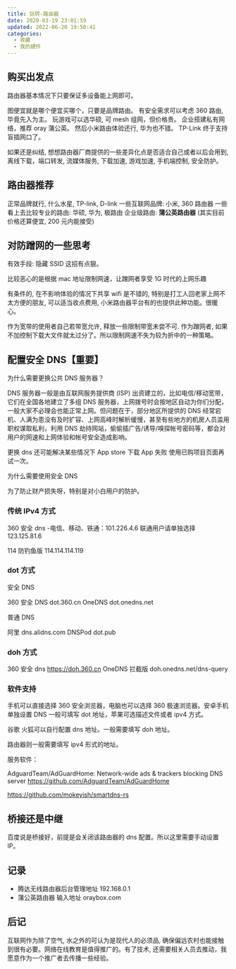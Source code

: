 ```yaml
---
title: 玩转-路由器
date: 2020-03-19 23:01:59
updated: 2022-06-20 19:50:41
categories:
  - 收藏
  - 我的硬件
---
```


## 购买出发点

路由器基本情况下只要保证多设备能上网即可。

图便宜就是哪个便宜买哪个，只要是品牌路由。
有安全需求可以考虑 360 路由, 毕竟先入为主。
玩游戏可以选华硕, 可 mesh 组网，但价格贵。
企业搭建私有网络，推荐 oray 蒲公英。
然后小米路由体验还行, 华为也不错。
TP-Link 终于支持盲插网口了。

如果还是纠结, 想想路由器厂商提供的一些差异化点是否适合自己或者以后会用到, 离线下载，端口转发, 流媒体服务, 下载加速, 游戏加速, 手机端控制, 安全防护。

## 路由器推荐

正常品牌就行, 什么水星, TP-link, D-link
一些互联网品牌: 小米, 360 路由器
一些看上去比较专业的路由: 华硕, 华为, 极路由
企业级路由: **蒲公英路由器** (其实目前价格还算便宜, 200 元内能接受)

## 对防蹭网的一些思考

有效手段: 隐藏 SSID 这招有点狠。

比较恶心的是根据 mac 地址限制网速，让蹭网者享受 1G 时代的上网乐趣

有条件的, 在不影响体验的情况下共享 wifi 是不错的, 特别是打工人回老家上网不太方便的朋友, 可以适当收点费用, 小米路由器平台有的也提供此种功能。很暖心。

作为宽带的使用者自己若带宽允许, 释放一些限制带宽未尝不可. 作为蹭网者, 如果不加控制下载大文件就太过分了。所以限制网速不失为较为折中的一种策略。

## 配置安全 DNS【重要】

为什么需要更换公共 DNS 服务器？

DNS 服务器一般是由互联网服务提供商 (ISP) 出资建立的，比如电信/移动宽带，它们在全国各地建立了多组 DNS 服务器，上网拨号时会按地区自动为你们分配，一般大家不必理会也能正常上网。但问题在于，部分地区所提供的 DNS 经常宕机、人满为患没有及时扩容、上网高峰时解析缓慢，甚至有些地方的机房人员滥用职权谋取私利，利用 DNS 劫持网站，偷偷插广告/诱导/嗅探帐号密码等，都会对用户的网速和上网体验和帐号安全造成影响。

更换 dns 还可能解决某些情况下 App store 下载 App 失败 使用已购项目页面再试一次。

为什么需要使用安全 DNS

为了防止财产损失呀，特别是对小白用户的防护。

### 传统 IPv4 方式

360 安全 dns -电信、移动、铁通：101.226.4.6  联通用户请单独选择 123.125.81.6

114 防钓鱼版 114.114.114.119

### dot 方式

安全 DNS

360 安全 DNS dot.360.cn
OneDNS dot.onedns.net

普通 DNS

阿里 dns.alidns.com
DNSPod dot.pub

### doh 方式

360 安全 dns https://doh.360.cn
OneDNS 拦截版 doh.onedns.net/dns-query

### 软件支持

手机可以直接选择 360 安全浏览器，电脑也可以选择 360 极速浏览器。安卓手机单独设置 DNS 一般可填写 dot 地址，苹果可选描述文件或者 ipv4 方式。

谷歌 火狐可以自行配置 dns 地址。一般需要填写 doh 地址。

路由器则一般需要填写 ipv4 形式的地址。

服务软件：

AdguardTeam/AdGuardHome: Network-wide ads & trackers blocking DNS server
<https://github.com/AdguardTeam/AdGuardHome>

<https://github.com/mokeyish/smartdns-rs>

## 桥接还是中继

百度说是桥接好，前提是会关闭该路由器的 dns 配置。所以这里需要手动设置 IP。

## 记录

* 腾达无线路由器后台管理地址 192.168.0.1
* 蒲公英路由器 输入地址 oraybox.com

## 后记

互联网作为除了空气, 水之外的可认为是现代人的必须品, 确保偏远农村也能接触到很有必要。网络在线教育是值得推广的。有了技术, 还需要相关人员去推动，我愿意作为一个推广者去传播一些经验。
